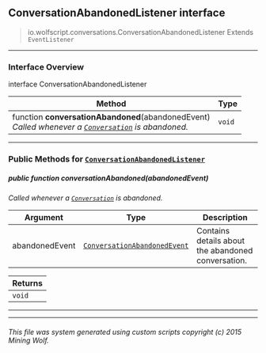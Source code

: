 ## ConversationAbandonedListener __interface__

>io.wolfscript.conversations.ConversationAbandonedListener
>Extends `EventListener`

---

### Interface Overview

interface ConversationAbandonedListener

Method | Type   
--- | :--- 
 function __conversationAbandoned__(abandonedEvent) <br> _Called whenever a [`Conversation`](Conversation.md) is abandoned._ | `void`



---


### Public Methods for [`ConversationAbandonedListener`](ConversationAbandonedListener.md)

##### <a id='conversationabandoned'></a>public  function __conversationAbandoned__(abandonedEvent)

_Called whenever a [`Conversation`](Conversation.md) is abandoned._

Argument | Type | Description  
--- | --- | --- 
abandonedEvent | [`ConversationAbandonedEvent`](ConversationAbandonedEvent.md) | Contains details about the abandoned conversation.

Returns | 
--- | 
`void` |


---
---


###### This file was system generated using custom scripts copyright (c) 2015 Mining Wolf.
	

